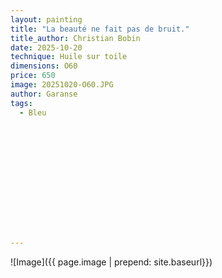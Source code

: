 ```yaml
---
layout: painting
title: "La beauté ne fait pas de bruit." 
title_author: Christian Bobin 
date: 2025-10-20
technique: Huile sur toile
dimensions: O60
price: 650
image: 20251020-O60.JPG
author: Garanse
tags:
  - Bleu 
  
  
  
 
  
  
  
  
 
 
  
  
  
---
```

![Image]({{ page.image | prepend: site.baseurl}})

